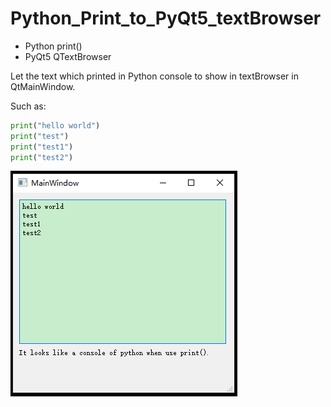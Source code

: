# Python_Print_to_PyQt5_textBrowser
- Python print()
- PyQt5 QTextBrowser

Let the text which printed in Python console to show in textBrowser in QtMainWindow.

Such as:
```python
print("hello world")
print("test")
print("test1")
print("test2")
```

![alt text](readme_image.png)
